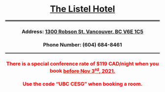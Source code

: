 <h1 align = "center"><a href="https://www.thelistelhotel.com/">The Listel Hotel</a></h1>
<hr style="border:2px solid gray"> 
<h3 align = "center">Address: <a href="https://www.google.com/maps/place/1300+Robson+St,+Vancouver,+BC+V6E+1C5/@49.287051,-123.1312661,17z/data=!3m1!4b1!4m5!3m4!1s0x5486718746633781:0x7bd1a32722366cf2!8m2!3d49.287051!4d-123.1290774">1300 Robson St, Vancouver, BC V6E 1C5</a></h3>
<h3 align = "center">Phone Number: (604) 684-8461</h3>
<hr style="border:1px solid gray"> 
<h3  align = "center"><span style="color: #ff0000;">There is a special conference rate of $119 CAD/night when you book <u> before Nov 3<sup>rd</sup>, 2021.</u></span></h3>
<h3  align = "center"><span style="color: #ff0000;">Use the code <q>UBC CESG</q> when booking a room.</span></h3>
